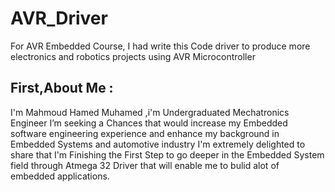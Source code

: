 # AVR_Driver
For AVR Embedded Course, I had write this Code driver to produce more electronics and robotics projects using AVR Microcontroller
## First,About Me :
I'm Mahmoud Hamed Muhamed ,i'm Undergraduated Mechatronics Engineer
I’m seeking a Chances that would increase my Embedded software engineering experience and enhance my background in Embedded Systems and automotive industry
I'm extremely delighted to share that I'm Finishing the First Step to go deeper in the Embedded System field through Atmega 32 Driver that will enable me to bulid alot of embedded applications.


